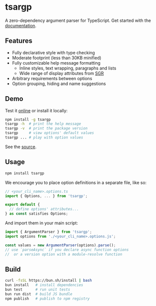 # tsargp

A zero-dependency argument parser for TypeScript. Get started with the [documentation](https://trulysimple.dev/tsargp/docs).

## Features

- Fully declarative style with type checking
- Moderate footprint (less than 30KB minified)
- Fully customizable help message formatting
  - Inline styles, text wrapping, paragraphs and lists
  - Wide range of display attributes from [SGR]
- Arbitrary requirements between options
- Option grouping, hiding and name suggestions

## Demo

Test it [online](https://trulysimple.dev/tsargp/demo) or install it locally:

```sh
npm install -g tsargp
tsargp -h  # print the help message
tsargp -v  # print the package version
tsargp     # view options' default values
tsargp ... # play with option values
```

See the [source](examples/demo.options.ts).

## Usage

```sh
npm install tsargp
```

We encourage you to place option definitions in a separate file, like so:

```ts
// <your_cli_name>.options.ts
import { Options, ... } from 'tsargp';

export default {
  // define options' attributes...
} as const satisfies Options;
```

And import them in your main script:

```ts
import { ArgumentParser } from 'tsargp';
import options from './<your_cli_name>.options.js';

const values = new ArgumentParser(options).parse();
// use `parseAsync` if you declare async function options
//  or a version option with a module-resolve function
```

## Build

```sh
curl -fsSL https://bun.sh/install | bash
bun install   # install dependencies
bun test      # run unit tests
bun run dist  # build JS bundle
npm publish   # publish to npm registry
```

[SGR]: https://www.wikiwand.com/en/ANSI_escape_code#SGR_(Select_Graphic_Rendition)_parameters
